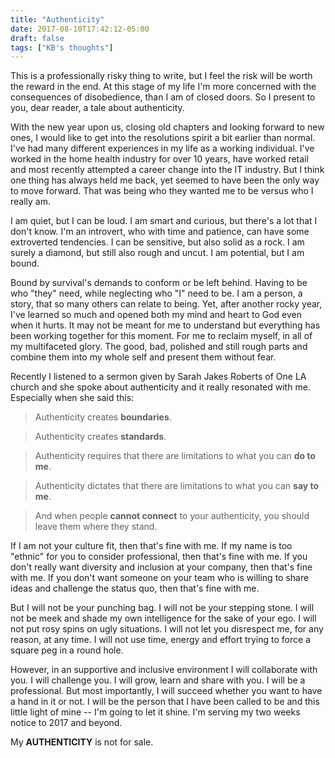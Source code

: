 ```yaml
---
title: "Authenticity"
date: 2017-08-10T17:42:12-05:00
draft: false
tags: ["KB's thoughts"]
---
```




This is a professionally risky thing to write, but I feel the risk will be  worth the reward in the end. At  this stage of my life I'm more concerned with the  consequences of disobedience, than I am of closed doors. So I present to you, dear reader, a tale about authenticity.

With the new year upon us, closing old chapters and looking forward to new ones, I would like to get into the resolutions spirit a bit earlier than normal. I've had many different experiences in my life as a working individual. I've worked in the home health industry for over 10 years, have worked retail and most recently attempted a career change into the IT industry. But I think one thing has always held me back, yet seemed to have been the only way to move forward. That was being who they wanted me to be versus who I really am.

I am quiet, but I can be loud. I am smart and curious, but there's a lot that I don't know. I'm an introvert, who with time and patience, can have some extroverted tendencies. I can be sensitive, but also solid as a rock. I am surely a diamond, but still also rough and uncut. I am potential, but I am bound.

Bound by survival's demands to conform or be left behind. Having to be who "they" need, while neglecting who "I" need to be. I am a person, a story, that so many others  can relate to being. Yet, after another rocky year, I've learned so much and opened both my mind and heart to God even when it hurts. It may not be meant for me to understand but everything has been working together for this moment. For me to reclaim myself, in all of my multifaceted glory. The good, bad, polished and still rough parts and combine them into my whole self and present them without fear.

Recently I listened to a sermon given by Sarah Jakes Roberts of One LA church and she spoke about authenticity and it really resonated with me. Especially when she said this:


>Authenticity creates **boundaries**.

>Authenticity creates **standards**.

>Authenticity requires that there are limitations to what you can **do to me**.

>Authenticity dictates that there are limitations to what you can **say to me**.

>And when people **cannot connect** to your authenticity, you should leave them where they stand.


If I am not your culture fit, then that's fine with me. If my name is too "ethnic" for you to consider professional, then that's fine with me. If you don't really want diversity and inclusion at your company, then that's fine with me. If you don't want someone on your team who is willing to share ideas and challenge the status quo, then that's fine with me.

But I will not be your punching bag. I will not be your stepping stone. I will not be meek and shade my own intelligence for the sake of your ego. I will not put rosy spins on ugly situations. I will not let you disrespect me, for any reason, at any time. I will not use time, energy and effort trying to force a square peg in a round hole.

However, in an supportive and inclusive environment I will collaborate with you. I will challenge you. I will grow, learn and share with you. I will be a professional. But most importantly, I will succeed whether you want to have a hand in it or not. I will be the person that I have been called to be and this little light of mine -- I'm going to let it shine. I'm serving my two weeks notice to 2017 and beyond.



My **AUTHENTICITY** is not for sale.